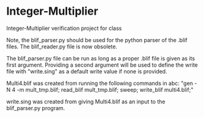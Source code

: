 # Integer-Multiplier
Integer-Multiplier verification project for class

Note, the blif_parser.py should be used for the python parser of the .blif files. The blif_reader.py file is now obsolete.

The blif_parser.py file can be run as long as a proper .blif file is given as its first argument. Providing a second argument will be used to define the write file with "write.sing" as a default write value if none is provided.

Multi4.blif was created from running the following commands in abc:
"gen -N 4 -m mult_tmp.blif; read_blif mult_tmp.blif; sweep; write_blif multi4.blif;"

write.sing was created from giving Multi4.blif as an input to the blif_parser.py program.
